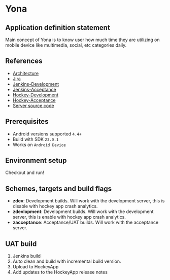 # Yona

## Application definition statement

Main concept of Yona is to know user how much time they are utilizing on mobile device like multimedia, social, etc categories daily.

## References

* [Architecture](Architecture.md)
* [Jira](http://jira.yona.nu/secure/RapidBoard.jspa?projectKey=APPDEV&useStoredSettings=true&rapidView=6)
* [Jenkins-Development](https://jenkins-mobile.eu.mobproto.com/job/Yona/)
* [Jenkins-Acceptance](https://jenkins-mobile.eu.mobproto.com/job/Yona-ACC/)
* [Hockey-Development](https://rink.hockeyapp.net/manage/apps/308021)
* [Hockey-Acceptance](https://rink.hockeyapp.net/manage/apps/366916)
* [Server source code](https://github.com/yonadev/yona-server)

## Prerequisites

- Android versions supported `4.4+`
- Build with SDK `23.0.1`
- Works on `Android Device`

## Environment setup

Checkout and run!

## Schemes, targets and build flags

- **zdev**: Development builds. Will work with the development server, this is disable with hockey app crash analytics.
- **zdevlopment**: Development builds. Will work with the development server, this is enable with hockey app crash analytics.
- **zacceptance**: Acceptance/UAT builds. Will work with the acceptance server.

## UAT build

1. Jenkins build
2. Auto clean and build with incremental build version.
3. Upload to HockeyApp
4. Add updates to the HockeyApp release notes
